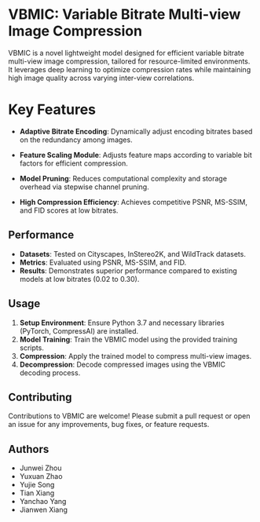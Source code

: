 # VBMIC: Variable Bitrate Multi-view Image Compression

VBMIC is a novel lightweight model designed for efficient variable bitrate multi-view image compression, tailored for resource-limited environments. It leverages deep learning to optimize compression rates while maintaining high image quality across varying inter-view correlations.

# Key Features

- **Adaptive Bitrate Encoding**: Dynamically adjust encoding bitrates based on the redundancy among images.

- **Feature Scaling Module**: Adjusts feature maps according to variable bit factors for efficient compression.

- **Model Pruning**: Reduces computational complexity and storage overhead via stepwise channel pruning.

- **High Compression Efficiency**: Achieves competitive PSNR, MS-SSIM, and FID scores at low bitrates.

## Performance

- **Datasets**: Tested on Cityscapes, InStereo2K, and WildTrack datasets.
- **Metrics**: Evaluated using PSNR, MS-SSIM, and FID.
- **Results**: Demonstrates superior performance compared to existing models at low bitrates (0.02 to 0.30).

## Usage

1. **Setup Environment**: Ensure Python 3.7 and necessary libraries (PyTorch, CompressAI) are installed.
2. **Model Training**: Train the VBMIC model using the provided training scripts.
3. **Compression**: Apply the trained model to compress multi-view images.
4. **Decompression**: Decode compressed images using the VBMIC decoding process.

## Contributing

Contributions to VBMIC are welcome! Please submit a pull request or open an issue for any improvements, bug fixes, or feature requests.

## Authors

- Junwei Zhou
- Yuxuan Zhao
- Yujie Song
- Tian Xiang
- Yanchao Yang
- Jianwen Xiang

